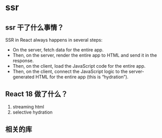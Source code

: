# ssr

## ssr 干了什么事情？

SSR in React always happens in several steps:

- On the server, fetch data for the entire app.
- Then, on the server, render the entire app to HTML and send it in the response.
- Then, on the client, load the JavaScript code for the entire app.
- Then, on the client, connect the JavaScript logic to the server-generated HTML for the entire app (this is “hydration”).

## React 18 做了什么？

1. streaming html
2. selective hydration

## 相关的库